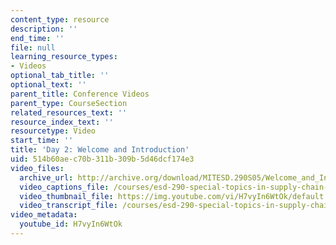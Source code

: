 ```yaml
---
content_type: resource
description: ''
end_time: ''
file: null
learning_resource_types:
- Videos
optional_tab_title: ''
optional_text: ''
parent_title: Conference Videos
parent_type: CourseSection
related_resources_text: ''
resource_index_text: ''
resourcetype: Video
start_time: ''
title: 'Day 2: Welcome and Introduction'
uid: 514b60ae-c70b-311b-309b-5d46dcf174e3
video_files:
  archive_url: http://archive.org/download/MITESD.290S05/Welcome_and_Introduction_day2-220k.mp4
  video_captions_file: /courses/esd-290-special-topics-in-supply-chain-management-spring-2005/4cd98686c2de57b8a7365181332732ed_H7vyIn6WtOk.vtt
  video_thumbnail_file: https://img.youtube.com/vi/H7vyIn6WtOk/default.jpg
  video_transcript_file: /courses/esd-290-special-topics-in-supply-chain-management-spring-2005/d15f733c6a9b34476d2896808490ba58_H7vyIn6WtOk.pdf
video_metadata:
  youtube_id: H7vyIn6WtOk
---
```

